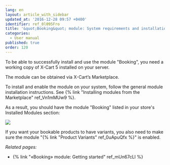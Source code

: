 ```yaml
---
lang: en
layout: article_with_sidebar
updated_at: '2016-12-28 09:57 +0400'
identifier: ref_0l095Fro
title: '&quot;Booking&quot; module: System requirements and installation'
categories:
  - User manual
published: true
order: 120
---
```


To be able to successfully install and use the module "Booking", you need a working copy of X-Cart 5 installed on your server.

The module can be obtained via X-Cart’s Marketplace.

To install and enable the module on your system, follow the general module installation instructions. See {% link "Installing modules from the Marketplace" ref_Vn1mMUw9 %}.

As a result, you should have the module "Booking" listed in your store's Installed Modules section:

![]({{site.baseurl}}/attachments/8749988/8718713.png)

If you want your bookable products to have variants, you also need to make sure the module "{% link "Product Variants" ref_0uApuQfx %}" is enabled.

_Related pages:_

*   {% link "«Booking» module: Getting started" ref_mUn67cLl %}
